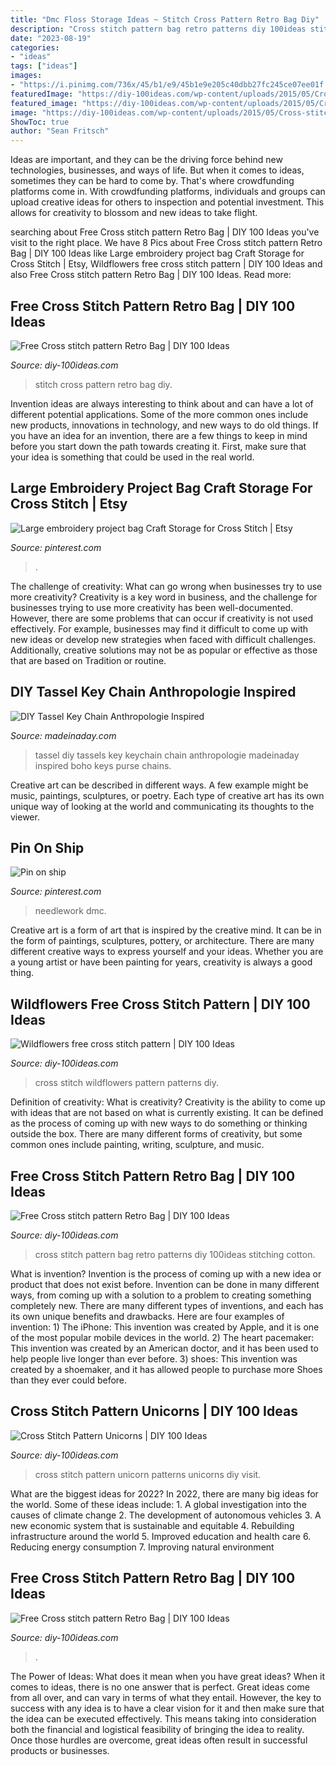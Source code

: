 ```yaml
---
title: "Dmc Floss Storage Ideas ~ Stitch Cross Pattern Retro Bag Diy"
description: "Cross stitch pattern bag retro patterns diy 100ideas stitching cotton"
date: "2023-08-19"
categories:
- "ideas"
tags: ["ideas"]
images:
- "https://i.pinimg.com/736x/45/b1/e9/45b1e9e205c40dbb27fc245ce07ee01f.jpg"
featuredImage: "https://diy-100ideas.com/wp-content/uploads/2015/05/Cross-stitch-pattern-Retro-Bag-10.jpg"
featured_image: "https://diy-100ideas.com/wp-content/uploads/2015/05/Cross-stitch-pattern-Retro-Bag-4.jpg"
image: "https://diy-100ideas.com/wp-content/uploads/2015/05/Cross-stitch-pattern-Retro-Bag-4.jpg"
ShowToc: true
author: "Sean Fritsch"
---
```



Ideas are important, and they can be the driving force behind new technologies, businesses, and ways of life. But when it comes to ideas, sometimes they can be hard to come by. That's where crowdfunding platforms come in. With crowdfunding platforms, individuals and groups can upload creative ideas for others to inspection and potential investment. This allows for creativity to blossom and new ideas to take flight.

	

		
searching about Free Cross stitch pattern Retro Bag | DIY 100 Ideas you've visit to the right place. We have 8 Pics about Free Cross stitch pattern Retro Bag | DIY 100 Ideas like Large embroidery project bag Craft Storage for Cross Stitch | Etsy, Wildflowers free cross stitch pattern | DIY 100 Ideas and also Free Cross stitch pattern Retro Bag | DIY 100 Ideas. Read more:
		
    
## Free Cross Stitch Pattern Retro Bag | DIY 100 Ideas

<img loading=lazy src="https://diy-100ideas.com/wp-content/uploads/2015/05/Cross-stitch-pattern-Retro-Bag-4.jpg" onerror="this.onerror=null;this.src='https://tse1.mm.bing.net/th?id=OIP.QRS7CQ8FLwk7lf65UvRvMwDSEp&amp;pid=15.1';" alt="Free Cross stitch pattern Retro Bag | DIY 100 Ideas">

_Source: diy-100ideas.com_

>stitch cross pattern retro bag diy. 

	

Invention ideas are always interesting to think about and can have a lot of different potential applications. Some of the more common ones include new products, innovations in technology, and new ways to do old things. If you have an idea for an invention, there are a few things to keep in mind before you start down the path towards creating it. First, make sure that your idea is something that could be used in the real world.

    
## Large Embroidery Project Bag Craft Storage For Cross Stitch | Etsy

<img loading=lazy src="https://i.pinimg.com/originals/58/9e/fa/589efa3249a58e1d374ff9f112d78f38.jpg" onerror="this.onerror=null;this.src='https://tse2.mm.bing.net/th?id=OIP.0ichn8oaBqeg4uXFlBAbpAHaJw&amp;pid=15.1';" alt="Large embroidery project bag Craft Storage for Cross Stitch | Etsy">

_Source: pinterest.com_

>. 

	

The challenge of creativity: What can go wrong when businesses try to use more creativity?
Creativity is a key word in business, and the challenge for businesses trying to use more creativity has been well-documented. However, there are some problems that can occur if creativity is not used effectively. For example, businesses may find it difficult to come up with new ideas or develop new strategies when faced with difficult challenges. Additionally, creative solutions may not be as popular or effective as those that are based on Tradition or routine.

    
## DIY Tassel Key Chain Anthropologie Inspired

<img loading=lazy src="https://madeinaday.com/wp-content/uploads/2014/07/Tassel-Keychain-Anthropologie-inspired.jpg" onerror="this.onerror=null;this.src='https://tse1.mm.bing.net/th?id=OIP.QqjhP_Ew02Iy7LppISy_3QHaKg&amp;pid=15.1';" alt="DIY Tassel Key Chain Anthropologie Inspired">

_Source: madeinaday.com_

>tassel diy tassels key keychain chain anthropologie madeinaday inspired boho keys purse chains. 

	

Creative art can be described in different ways. A few example might be music, paintings, sculptures, or poetry. Each type of creative art has its own unique way of looking at the world and communicating its thoughts to the viewer.

    
## Pin On Ship

<img loading=lazy src="https://i.pinimg.com/736x/45/b1/e9/45b1e9e205c40dbb27fc245ce07ee01f.jpg" onerror="this.onerror=null;this.src='https://tse1.mm.bing.net/th?id=OIP.-HE92xph8bx7AB8lH6WuYQHaIz&amp;pid=15.1';" alt="Pin on ship">

_Source: pinterest.com_

>needlework dmc. 

	

Creative art is a form of art that is inspired by the creative mind. It can be in the form of paintings, sculptures, pottery, or architecture. There are many different creative ways to express yourself and your ideas. Whether you are a young artist or have been painting for years, creativity is always a good thing.

    
## Wildflowers Free Cross Stitch Pattern | DIY 100 Ideas

<img loading=lazy src="https://diy-100ideas.com/wp-content/uploads/2016/07/wildflowers-cross-stitch-patterns-6.png" onerror="this.onerror=null;this.src='https://tse2.mm.bing.net/th?id=OIP.6FnAagOjE8xez4BltWk_0AHaKe&amp;pid=15.1';" alt="Wildflowers free cross stitch pattern | DIY 100 Ideas">

_Source: diy-100ideas.com_

>cross stitch wildflowers pattern patterns diy. 

	

Definition of creativity: What is creativity?
Creativity is the ability to come up with ideas that are not based on what is currently existing. It can be defined as the process of coming up with new ways to do something or thinking outside the box. There are many different forms of creativity, but some common ones include painting, writing, sculpture, and music.

    
## Free Cross Stitch Pattern Retro Bag | DIY 100 Ideas

<img loading=lazy src="http://diy-100ideas.com/wp-content/uploads/2015/05/Cross-stitch-pattern-Retro-Bag-11.jpg" onerror="this.onerror=null;this.src='https://tse4.mm.bing.net/th?id=OIP.mwtn3oeMo5qkOYFSUCtc5AHaKe&amp;pid=15.1';" alt="Free Cross stitch pattern Retro Bag | DIY 100 Ideas">

_Source: diy-100ideas.com_

>cross stitch pattern bag retro patterns diy 100ideas stitching cotton. 

	

What is invention?
Invention is the process of coming up with a new idea or product that does not exist before. Invention can be done in many different ways, from coming up with a solution to a problem to creating something completely new. There are many different types of inventions, and each has its own unique benefits and drawbacks. Here are four examples of invention: 1) The iPhone: This invention was created by Apple, and it is one of the most popular mobile devices in the world. 2) The heart pacemaker: This invention was created by an American doctor, and it has been used to help people live longer than ever before. 3) shoes: This invention was created by a shoemaker, and it has allowed people to purchase more Shoes than they ever could before.

    
## Cross Stitch Pattern Unicorns | DIY 100 Ideas

<img loading=lazy src="http://diy-100ideas.com/wp-content/uploads/2017/01/free_cross_stitch_pattern_unicorn-1.jpg" onerror="this.onerror=null;this.src='https://tse3.mm.bing.net/th?id=OIP.RU1a7DLJFG18-311YLZtJgHaJK&amp;pid=15.1';" alt="Cross Stitch Pattern Unicorns | DIY 100 Ideas">

_Source: diy-100ideas.com_

>cross stitch pattern unicorn patterns unicorns diy visit. 

	

What are the biggest ideas for 2022?
In 2022, there are many big ideas for the world. Some of these ideas include: 1. A global investigation into the causes of climate change 2. The development of autonomous vehicles 3. A new economic system that is sustainable and equitable 4. Rebuilding infrastructure around the world 5. Improved education and health care 6. Reducing energy consumption 7. Improving natural environment 
    
## Free Cross Stitch Pattern Retro Bag | DIY 100 Ideas

<img loading=lazy src="https://diy-100ideas.com/wp-content/uploads/2015/05/Cross-stitch-pattern-Retro-Bag-10.jpg" onerror="this.onerror=null;this.src='https://tse1.mm.bing.net/th?id=OIP.AjrnehpSDeMEk-8U5Ad_ngAAAA&amp;pid=15.1';" alt="Free Cross stitch pattern Retro Bag | DIY 100 Ideas">

_Source: diy-100ideas.com_

>. 

	

The Power of Ideas: What does it mean when you have great ideas?
When it comes to ideas, there is no one answer that is perfect. Great ideas come from all over, and can vary in terms of what they entail. However, the key to success with any idea is to have a clear vision for it and then make sure that the idea can be executed effectively. This means taking into consideration both the financial and logistical feasibility of bringing the idea to reality. Once those hurdles are overcome, great ideas often result in successful products or businesses.

